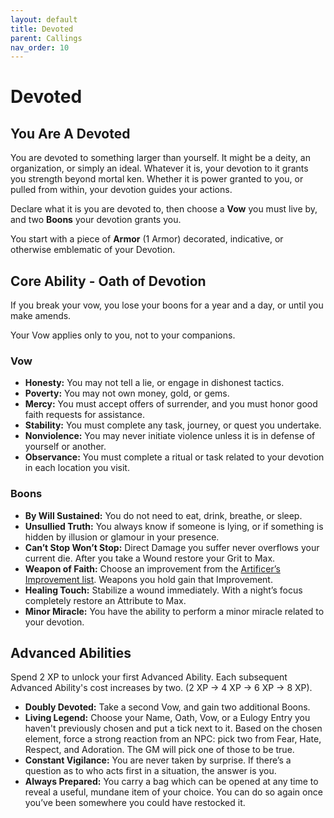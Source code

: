 ```yaml
---
layout: default
title: Devoted
parent: Callings
nav_order: 10
---
```


# Devoted

## You Are A Devoted

You are devoted to something larger than yourself. It might be a deity, an organization, or simply an ideal. Whatever it is, your devotion to it grants you strength beyond mortal ken. Whether it is power granted to you, or pulled from within, your devotion guides your actions.

Declare what it is you are devoted to, then choose a **Vow** you must live by, and two **Boons** your devotion grants you. 

You start with a piece of **Armor** (1 Armor) decorated, indicative, or otherwise emblematic of your Devotion.

## Core Ability - Oath of Devotion

If you break your vow, you lose your boons for a year and a day, or until you make amends.

Your Vow applies only to you, not to your companions.

### Vow

* **Honesty:** You may not tell a lie, or engage in dishonest tactics.
* **Poverty:** You may not own money, gold, or gems.
* **Mercy:** You must accept offers of surrender, and you must honor good faith requests for assistance.
* **Stability:** You must complete any task, journey, or quest you undertake.
* **Nonviolence:** You may never initiate violence unless it is in defense of yourself or another.
* **Observance:** You must complete a ritual or task related to your devotion in each location you visit.

### Boons

* **By Will Sustained:** You do not need to eat, drink, breathe, or sleep.
* **Unsullied Truth:** You always know if someone is lying, or if something is hidden by illusion or glamour in your presence.
* **Can’t Stop Won’t Stop:** Direct Damage you suffer never overflows your current die. After you take a Wound restore your Grit to Max.
* **Weapon of Faith:** Choose an improvement from the [Artificer’s Improvement list](Callings/Artificer#artificer-improvements). Weapons you hold gain that Improvement.
* **Healing Touch:** Stabilize a wound immediately. With a night’s focus completely restore an Attribute to Max. 
* **Minor Miracle:** You have the ability to perform a minor miracle related to your devotion.

## Advanced Abilities

Spend 2 XP to unlock your first Advanced Ability. Each subsequent Advanced Ability's cost increases by two. (2 XP → 4 XP → 6 XP → 8 XP).

* **Doubly Devoted:** Take a second Vow, and gain two additional Boons.
* **Living Legend:** Choose your Name, Oath, Vow, or a Eulogy Entry you haven't previously chosen and put a tick next to it. Based on the chosen element, force a strong reaction from an NPC: pick two from Fear, Hate, Respect, and Adoration. The GM will pick one of those to be true.
* **Constant Vigilance:** You are never taken by surprise. If there’s a question as to who acts first in a situation, the answer is you.
* **Always Prepared:** You carry a bag which can be opened at any time to reveal a useful, mundane item of your choice. You can do so again once you’ve been somewhere you could have restocked it.